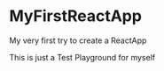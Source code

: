 # MyFirstReactApp
My very first try to create a ReactApp

This is just a Test Playground for myself
